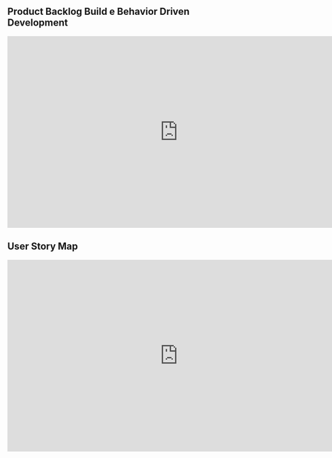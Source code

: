 ## Product Backlog Build e Behavior Driven Development

<iframe width="768" height="432" src="https://miro.com/app/live-embed/uXjVNS_3eDg=/?moveToViewport=-14993,-3570,50821,140146&embedId=243081240470" frameborder="0" scrolling="no" allow="fullscreen; clipboard-read; clipboard-write" allowfullscreen></iframe>

## User Story Map

<iframe width="768" height="432" src="https://miro.com/app/live-embed/uXjVNOFsXMY=/?moveToViewport=-636,-840,3837,1248&embedId=196389547752" frameborder="0" scrolling="no" allow="fullscreen; clipboard-read; clipboard-write" allowfullscreen></iframe>